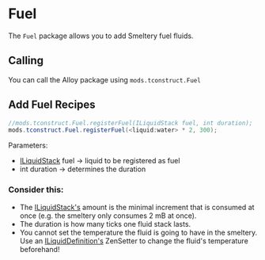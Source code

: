 # Fuel

The `Fuel` package allows you to add Smeltery fuel fluids.

## Calling
You can call the Alloy package using `mods.tconstruct.Fuel`

## Add Fuel Recipes

```JAVA
//mods.tconstruct.Fuel.registerFuel(ILiquidStack fuel, int duration);
mods.tconstruct.Fuel.registerFuel(<liquid:water> * 2, 300);
```
Parameters:

- [ILiquidStack](/Vanilla/Liquids/ILiquidStack) fuel → liquid to be registered as fuel
- int duration → determines the duration

### Consider this:

- The [ILiquidStack's](/Vanilla/Liquids/ILiquidStack) amount is the minimal increment that is consumed at once (e.g. the smeltery only consumes 2 mB at once).
- The duration is how many ticks one fluid stack lasts.
- You cannot set the temperature the fluid is going to have in the smeltery. Use an [ILiquidDefinition's](/Vanilla/Liquids/ILiquidDefinition) ZenSetter to change the fluid's temperature beforehand!